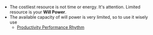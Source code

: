 - The costliest resource is not time or energy. It's attention. Limited resource is your **Will Power**.
- The available capacity of will power is very limited, so to use it wisely use
    - [Productivity Performance Rhythm]()
